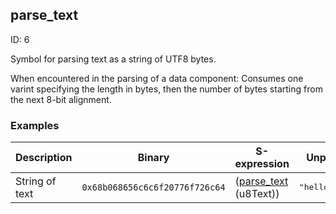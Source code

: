 ## parse_text

ID: 6

Symbol for parsing text as a string of UTF8 bytes.

When encountered in the parsing of a data component: Consumes one varint specifying the length in bytes, then the number of bytes starting from the next 8-bit alignment.

### Examples

| Description | Binary | S-expression | Unpacked |
|----|----|----|----|
| String of text | `0x68b068656c6c6f20776f726c64` | ([parse_text](./parse_text.md) (u8Text)) | <pre>"hello world"</pre> |